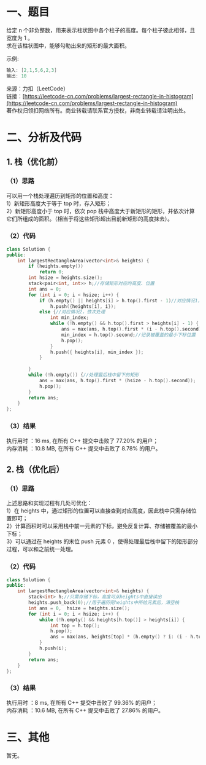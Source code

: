 # 一、题目
给定 n 个非负整数，用来表示柱状图中各个柱子的高度。每个柱子彼此相邻，且宽度为 1 。  
求在该柱状图中，能够勾勒出来的矩形的最大面积。  
  
示例:  
```c++
输入: [2,1,5,6,2,3]
输出: 10
```
来源：力扣（LeetCode）  
链接：[https://leetcode-cn.com/problems/largest-rectangle-in-histogram](https://leetcode-cn.com/problems/largest-rectangle-in-histogram)  
著作权归领扣网络所有。商业转载请联系官方授权，非商业转载请注明出处。  
# 二、分析及代码
## 1. 栈（优化前）
### （1）思路
可以用一个栈处理遍历到矩形的位置和高度：  
1）新矩形高度大于等于 top 时，存入矩形；  
2）新矩形高度小于 top 时，依次 pop 栈中高度大于新矩形的矩形，并依次计算它们所组成的面积。（相当于将这些矩形超出目前新矩形的高度抹去）。  
### （2）代码
```cpp
class Solution {
public:
    int largestRectangleArea(vector<int>& heights) {
        if (heights.empty())
            return 0;
        int hsize = heights.size();
        stack<pair<int, int>> h;//存储矩形对应的高度、位置
        int ans = 0;
        for (int i = 0; i < hsize; i++) {
            if (h.empty() || heights[i] > h.top().first - 1)//对应情况1，存入矩形
                h.push({heights[i], i});
            else {//对应情况2，依次处理
                int min_index;
                while (!h.empty() && h.top().first > heights[i] - 1) {
                    ans = max(ans, h.top().first * (i - h.top().second));
                    min_index = h.top().second;//记录被覆盖的最小下标位置
                    h.pop();
                }
                h.push({ heights[i], min_index });
            }
                
        }
        while (!h.empty()) {//处理最后栈中留下的矩形
            ans = max(ans, h.top().first * (hsize - h.top().second));
            h.pop();
        }
        return ans;
    }
};
```
### （3）结果
执行用时 ：16 ms, 在所有 C++ 提交中击败了 77.20% 的用户；  
内存消耗 ：10.8 MB, 在所有 C++ 提交中击败了 8.78% 的用户。   
## 2. 栈（优化后）
### （1）思路
上述思路和实现过程有几处可优化：  
1）在 heights 中，通过矩形的位置可以直接查到对应高度，因此栈中只需存储位置即可；  
2）计算面积时可以采用栈中前一元素的下标，避免反复计算、存储被覆盖的最小下标；  
3）可以通过在 heights 的末位 push 元素 0 ，使得处理最后栈中留下的矩形部分过程，可以和之前统一处理。  
### （2）代码
```cpp
class Solution {
public:
    int largestRectangleArea(vector<int>& heights) {
        stack<int> h;//只需存储下标，高度可从heights中直接读出
        heights.push_back(0);//用于遍历完heights中所给元素后，清空栈
        int ans = 0,  hsize = heights.size();
        for (int i = 0; i < hsize; i++) {
            while (!h.empty() && heights[h.top()] > heights[i]) {
                int top = h.top();
                h.pop();
                ans = max(ans, heights[top] * (h.empty() ? i: (i - h.top() - 1)));//用前一元素的下标计算
            }
            h.push(i);
        }
        return ans;
    }
};
```
### （3）结果
执行用时 ：8 ms, 在所有 C++ 提交中击败了 99.36% 的用户；  
内存消耗 ：10.6 MB, 在所有 C++ 提交中击败了 27.86% 的用户。   
# 三、其他
暂无。  

